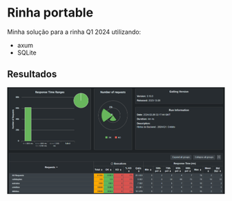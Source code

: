 # Rinha portable

Minha solução para a rinha Q1 2024 utilizando:
- axum
- SQLite

## Resultados
<img src="https://github.com/Lothyriel/rinha_backend_2024_q1/blob/main/results.png" alt="resultado" />
